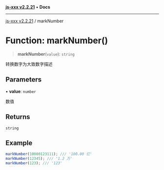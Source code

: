 [**js-xxx v2.2.21**](../README.md) • **Docs**

***

[js-xxx v2.2.21](../README.md) / markNumber

# Function: markNumber()

> **markNumber**(`value`): `string`

转换数字为大致数字描述

## Parameters

• **value**: `number`

数值

## Returns

`string`

## Example

```ts
markNumber(10000123111); /// '100.00 亿'
markNumber(12345); /// '1.2 万'
markNumber(123); /// '123'
```
